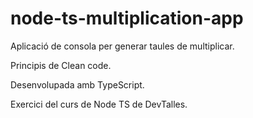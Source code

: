 # node-ts-multiplication-app

Aplicació de consola per generar taules de multiplicar.

Principis de Clean code.

Desenvolupada amb TypeScript.

Exercici del curs de Node TS de DevTalles.


